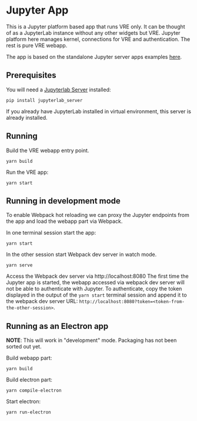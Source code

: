 # Jupyter App

This is a Jupyter platform based app that runs VRE only. It can be thought of as a JupyterLab instance without any other widgets but VRE. Jupyter platform here manages kernel, connections for VRE and authentication. The rest is pure VRE webapp.

The app is based on the standalone Jupyter server apps examples [here](https://github.com/jupyterlab/jupyterlab/tree/master/examples).

## Prerequisites

You will need a [Jupyterlab Server](https://github.com/jupyterlab/jupyterlab_server) installed:

```
pip install jupyterlab_server
```

If you already have JupyterLab installed in virtual environment, this server is already installed.

## Running

Build the VRE webapp entry point.

```
yarn build
```

Run the VRE app:

```
yarn start
```

## Running in development mode

To enable Webpack hot reloading we can proxy the Jupyter endpoints from the app and load the webapp part via Webpack.

In one terminal session start the app:

```
yarn start
```

In the other session start Webpack dev server in watch mode.

```
yarn serve
```

Access the Webpack dev server via http://localhost:8080
The first time the Jupyter app is started, the webapp accessed via webpack dev server will not be able to authenticate with Jupyter. To authenticate, copy the token displayed in the output of the `yarn start` terminal session and append it to the webpack dev server URL: `http://localhost:8080?token=<token-from-the-other-session>`.

## Running as an Electron app

**NOTE**: This will work in "development" mode. Packaging has not been sorted out yet.

Build webapp part:

```
yarn build
```

Build electron part:

```
yarn compile-electron
```

Start electron:

```
yarn run-electron
```
